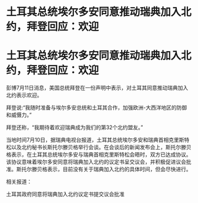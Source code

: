 # 土耳其总统埃尔多安同意推动瑞典加入北约，拜登回应：欢迎

# 土耳其总统埃尔多安同意推动瑞典加入北约，拜登回应：欢迎

彭博7月11日消息，美国总统拜登在一份声明中表示，对土耳其同意推动瑞典加入北约表示欢迎。

拜登说:“我随时准备与埃尔多安总统和土耳其合作，加强欧洲-大西洋地区的防御和威慑力。”

拜登还称，“我期待着欢迎瑞典成为我们的第32个北约盟友。”

当地时间7月10日，据瑞典电视台报道，土耳其总统埃尔多安和瑞典首相克里斯特松以及北约秘书长斯托尔滕贝格举行会谈。在会谈后的新闻发布会上，斯托尔滕贝格表示，在土耳其总统埃尔多安与瑞典首相克里斯特松会晤时，双方已达成协议。该协议意味着埃尔多安同意将瑞典加入北约的议定书呈交议会，并积极促进议会批准。斯托尔滕贝格表示，目前没有关于瑞典加入北约的具体时间，但会尽快进行。

相关报道：

土耳其政府同意将瑞典加入北约议定书提交议会批准

